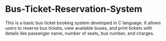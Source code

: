 # Bus-Ticket-Reservation-System
This is a basic bus ticket booking system developed in C language. It allows users to reserve bus tickets, view available buses, and print tickets with details like passenger name, number of seats, bus number, and charges.
